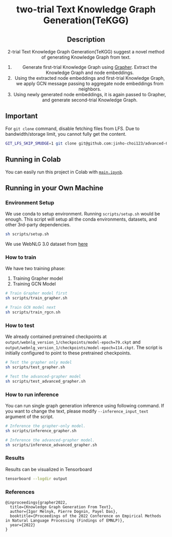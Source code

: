 <div align="center">

# two-trial Text Knowledge Graph Generation(TeKGG)

## Description
2-trial Text Knowledge Graph Generation(TeKGG) suggest a novel method of generating Knowledge Graph from text.
1. Generate first-trial Knowledge Graph using [Grapher](https://github.com/IBM/Grapher). Extract the Knowledge Graph and node embeddings.
2. Using the extracted node embeddings and first-trial Knowledge Graph, we apply GCN message passing to aggregate node embeddings from neighbors.
3. Using newly generated node embeddings, it is again passed to Grapher, and generate second-trial Knowledge Graph.

</div>

## Important
For `git clone` command, disable fetching files from LFS. Due to bandwidth/storage limit, you cannot fully get the content.
```bash
GIT_LFS_SKIP_SMUDGE=1 git clone git@github.com:jinho-choi123/advanced-Grapher.git
```

## Running in Colab
You can easily run this project in Colab with [`main.ipynb`](main.ipynb).

## Running in your Own Machine


### Environment Setup
We use conda to setup environment. Running `scripts/setup.sh` would be enough.
This script will setup all the conda environments, datasets, and other 3rd-party dependencies.
```bash
sh scripts/setup.sh
```

We use WebNLG 3.0 dataset from [here](https://gitlab.com/shimorina/webnlg-dataset.git)

### How to train
We have two training phase:
1. Training Grapher model
2. Training GCN Model

```bash
# Train Grapher model first
sh scripts/train_grapher.sh

# Train GCN model next
sh scripts/train_rgcn.sh
```

### How to test
We already contained pretrained checkpoints at `output/webnlg_version_1/checkpoints/model-epoch=79.ckpt` and `output/webnlg_version_1/checkpoints/model-epoch=114.ckpt`.
The script is initially configured to point to these pretrained checkpoints.
```bash
# Test the grapher only model
sh scripts/test_grapher.sh

# Test the advanced-grapher model
sh scripts/test_advanced_grapher.sh
```

### How to run inference
You can run single graph generation inference using following command. If you want to change the text, please modify `--inference_input_text` argument of the script.
```bash
# Inference the grapher-only model.
sh scripts/inference_grapher.sh

# Inference the advanced-grapher model.
sh scripts/inference_advanced_grapher.sh
```

### Results
Results can be visualized in Tensorboard
```bash
tensorboard --logdir output
```

### References
```
@inproceedings{grapher2022,
  title={Knowledge Graph Generation From Text},
  author={Igor Melnyk, Pierre Dognin, Payel Das},
  booktitle={Proceedings of the 2022 Conference on Empirical Methods in Natural Language Processing (Findings of EMNLP)},
  year={2022}
}
```
